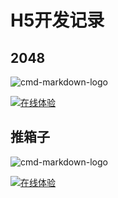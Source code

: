 # H5开发记录
## 2048  

![cmd-markdown-logo](http://45.32.248.21:10/staitc/logo/2048.png)  

[![在线体验](http://45.32.248.21:10/staitc/logo/2048.png)](http://45.32.248.21:10/static/zhangbiao/index.htm)
## 推箱子
![cmd-markdown-logo](http://45.32.248.21:10/staitc/logo/tuixiangzi.png)  

[![在线体验](http://45.32.248.21:10/staitc/logo/tuixiangzi.png)](http://45.32.248.21:10/static/page/推箱子.html)
